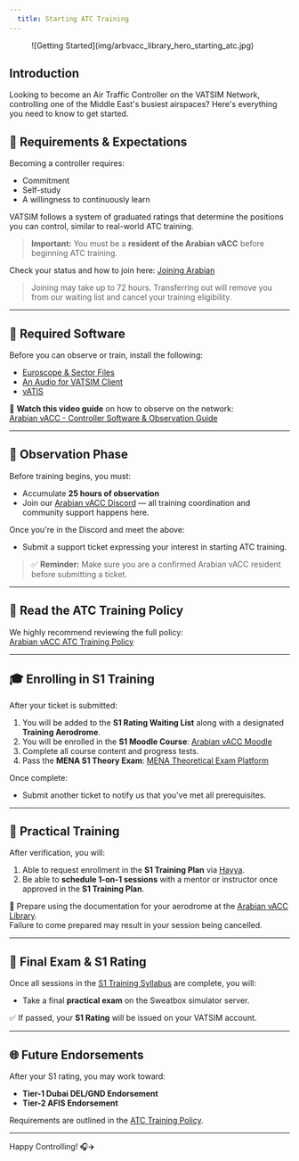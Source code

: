 ```yaml
---
  title: Starting ATC Training
---
```

<figure markdown>
![Getting Started](img/arbvacc_library_hero_starting_atc.jpg)
</figure>

## Introduction

Looking to become an Air Traffic Controller on the VATSIM Network, controlling one of the Middle East's busiest airspaces? Here's everything you need to know to get started.

## 📌 Requirements & Expectations

Becoming a controller requires:

- Commitment
- Self-study
- A willingness to continuously learn

VATSIM follows a system of graduated ratings that determine the positions you can control, similar to real-world ATC training.

> **Important:** You must be a **resident of the Arabian vACC** before beginning ATC training.

Check your status and how to join here: [Joining Arabian](https://library.arabian-vacc.com/getting_started/joining_arabian/)

> Joining may take up to 72 hours. Transferring out will remove you from our waiting list and cancel your training eligibility.

---

## 🧰 Required Software

Before you can observe or train, install the following:

- [Euroscope & Sector Files](https://library.arabian-vacc.com/getting_started/euroscope/)
- [An Audio for VATSIM Client](https://library.arabian-vacc.com/getting_started/audio/)
- [vATIS](https://library.arabian-vacc.com/getting_started/vatis/)

🎥 **Watch this video guide** on how to observe on the network:  
[Arabian vACC - Controller Software & Observation Guide](https://www.youtube.com/watch?v=ycCieiy0ufc)

---

## 🔭 Observation Phase

Before training begins, you must:

- Accumulate **25 hours of observation**
- Join our [Arabian vACC Discord](https://community.vatsim.net/) — all training coordination and community support happens here.

Once you're in the Discord and meet the above:

- Submit a support ticket expressing your interest in starting ATC training.

> ✅ **Reminder:** Make sure you are a confirmed Arabian vACC resident before submitting a ticket.

---

## 📘 Read the ATC Training Policy

We highly recommend reviewing the full policy:  
[Arabian vACC ATC Training Policy](https://library.arabian-vacc.com/policies/atc_training/general/)

---

## 🎓 Enrolling in S1 Training

After your ticket is submitted:

1. You will be added to the **S1 Rating Waiting List** along with a designated **Training Aerodrome**.
2. You will be enrolled in the **S1 Moodle Course**: [Arabian vACC Moodle](https://moodle.arabian-vacc.com)
3. Complete all course content and progress tests.
4. Pass the **MENA S1 Theory Exam**: [MENA Theoretical Exam Platform](https://exams.vatsim.me/)

Once complete:

- Submit another ticket to notify us that you've met all prerequisites.

---

## 🛫 Practical Training

After verification, you will:

1. Able to request enrollment in the **S1 Training Plan** via [Hayya](https://hayya.vatsim.me/).
2. Be able to **schedule 1-on-1 sessions** with a mentor or instructor once approved in the **S1 Training Plan**.

📖 Prepare using the documentation for your aerodrome at the [Arabian vACC Library](https://library.arabian-vacc.com/).  
Failure to come prepared may result in your session being cancelled.

---

## 🧪 Final Exam & S1 Rating

Once all sessions in the [S1 Training Syllabus](https://library.arabian-vacc.com/policies/atc_training/s1/) are complete, you will:

- Take a final **practical exam** on the Sweatbox simulator server.

✅ If passed, your **S1 Rating** will be issued on your VATSIM account.

---

## 🌐 Future Endorsements

After your S1 rating, you may work toward:

- **Tier-1 Dubai DEL/GND Endorsement**
- **Tier-2 AFIS Endorsement**

Requirements are outlined in the [ATC Training Policy](https://library.arabian-vacc.com/policies/atc_training/general/).

---

Happy Controlling! 🎧✈️